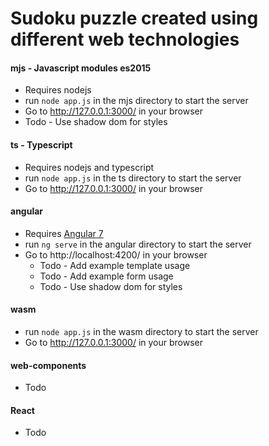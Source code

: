 # Sudoku puzzle created using different web technologies

#### mjs - Javascript modules es2015
* Requires nodejs
* run `node app.js` in the mjs directory to start the server
* Go to http://127.0.0.1:3000/ in your browser
* Todo - Use shadow dom for styles

#### ts - Typescript
* Requires nodejs and typescript
* run `node app.js` in the ts directory to start the server
* Go to http://127.0.0.1:3000/ in your browser

#### angular
* Requires [Angular 7](https://angular.io/)
* run `ng serve` in the angular directory to start the server
* Go to http://localhost:4200/ in your browser
    * Todo - Add example template usage
    * Todo - Add example form usage
    * Todo - Use shadow dom for styles

#### wasm
* run `node app.js` in the wasm directory to start the server
* Go to http://127.0.0.1:3000/ in your browser

#### web-components
* Todo

#### React
* Todo


